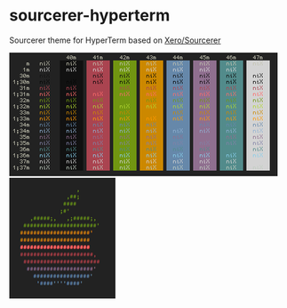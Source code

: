# sourcerer-hyperterm
Sourcerer theme for HyperTerm based on [Xero/Sourcerer](https://github.com/xero/sourcerer)

![colors](samples/termcolors.png) ![sample](samples/osxey.png)

